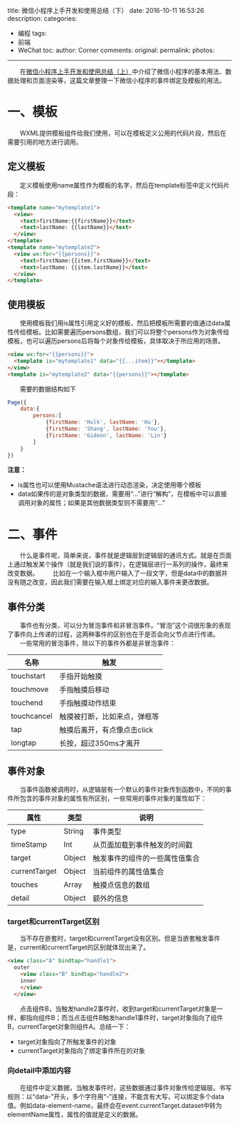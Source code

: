title: 微信小程序上手开发和使用总结（下）
date: 2016-10-11 16:53:26
description:
categories:
- 编程
tags:
- 前端
- WeChat
toc:
author: Corner
comments:
original:
permalink:
photos:
---
　　在[微信小程序上手开发和使用总结（上）](//xieyufei.com/2016/10/09/Front-Tiny-WeChat.html)中介绍了微信小程序的基本用法、数据处理和页面渲染等，这篇文章整理一下微信小程序的事件绑定及模板的用法。
<!-- more -->

# 一、模板
　　WXML提供模板组件给我们使用，可以在模板定义公用的代码片段，然后在需要引用的地方进行调用。

## 定义模板
　　定义模板使用name属性作为模板的名字，然后在template标签中定义代码片段：

```html
<template name="mytemplate1">
  <view>
    <text>firstName:{{firstName}}</text>
    <text>lastName: {{lastName}}</text>
  </view>
</template>
<template name="mytemplate2">
  <view wx:for="{{persons}}">
  	<text>firstName:{{item.firstName}}</text>
    <text>lastName: {{item.lastName}}</text>
  </view>
</template>
```

## 使用模板
　　使用模板我们用is属性引用定义好的模板，然后把模板所需要的值通过data属性传给模板。比如需要遍历persons数组，我们可以将整个persons作为对象传给模板，也可以遍历persons后将每个对象传给模板，具体取决于所应用的场景。

```html
<view wx:for="{{persons}}">
  <template is="mytemplate1" data="{{...item}}"></template>
</view>
<template is="mytemplate2" data="{{persons}}"></template>
```

　　需要的数据结构如下
```javascript
Page({
	data:{
		persons:[
			{firstName: 'Hulk', lastName: 'Hu'},
	    	{firstName: 'Shang', lastName: 'You'},
	    	{firstName: 'Gideon', lastName: 'Lin'}
		]
	}
})
```

**注意：**

* is属性也可以使用Mustache语法进行动态渲染，决定使用哪个模板
* data如果传的是对象类型的数据，需要用“...”进行“解构”，在模板中可以直接调用对象的属性；如果是其他数据类型则不需要用“...”

# 二、事件
　　什么是事件呢，简单来说，事件就是逻辑层到逻辑层的通讯方式。就是在页面上通过触发某个操作（就是我们说的事件），在逻辑层进行一系列的操作，最终来改变数据。
　　比如在一个输入框中用户输入了一段文字，但是data中的数据并没有随之改变，因此我们需要在输入框上绑定对应的输入事件来更改数据。

## 事件分类
　　事件也有分类，可以分为冒泡事件和非冒泡事件。“冒泡”这个词很形象的表现了事件向上传递的过程，这两种事件的区别也在于是否会向父节点进行传递。
　　一些常用的冒泡事件，除以下的事件外都是非冒泡事件：

|     名称     |            触发              |
|       -      |             -                |
| touchstart   | 手指开始触摸                 |
| touchmove    | 手指触摸后移动               |
| touchend     | 手指触摸动作结束             |
| touchcancel  | 触摸被打断，比如来点，弹框等 |
|    tap       | 触摸后离开，有点像点击click  |
|   longtap    |    长按，超过350ms才离开     |

## 事件对象
　　当事件函数被调用时，从逻辑层有一个默认的事件对象传到函数中，不同的事件所包含的事件对象的属性有所区别，一些常用的事件对象的属性如下：

|     属性     |     类型    |    说明              |
|       -      |      -      |     -                |
|   type       |    String   |   事件类型           |
|   timeStamp  |    Int      |从页面加载到事件触发的时间戳|
|   target     |   Object    |触发事件的组件的一些属性值集合|
|currentTarget |   Object    | 当前组件的属性值集合  |
|   touches    |   Array     | 触摸点信息的数组      |
|   detail     |   Object    |  额外的信息         |

### target和currentTarget区别
　　当不存在嵌套时，target和currentTarget没有区别。但是当嵌套触发事件是，current和currentTarget的区别就体现出来了。

```html
<view class="A" bindtap="handle1">
  outer
    <view class="B" bindtap="handle2">
    inner
    </view>
  </view>
```

　　点击组件B，当触发handle2事件时，收到target和currentTarget对象是一样，都指向组件B；而当点击组件B触发handle1事件时，target对象指向了组件B，currentTarget对象则组件A。总结一下：

* target对象指向了所触发事件的对象
* currentTarget对象指向了绑定事件所在的对象

### 向detail中添加内容
　　在组件中定义数据，当触发事件时，这些数据通过事件对象传给逻辑层。书写规则：以“data-”开头，多个字符用“-”连接，不能含有大写，可以绑定多个data值。例如data-element-name，最终会在event.currentTarget.dataset中转为elementName属性，属性的值就是定义的数据。



